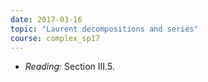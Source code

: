 ```yaml
---
date: 2017-03-16
topic: "Laurent decompositions and series"
course: complex_sp17
---
```


- *Reading*: Section III.5.

